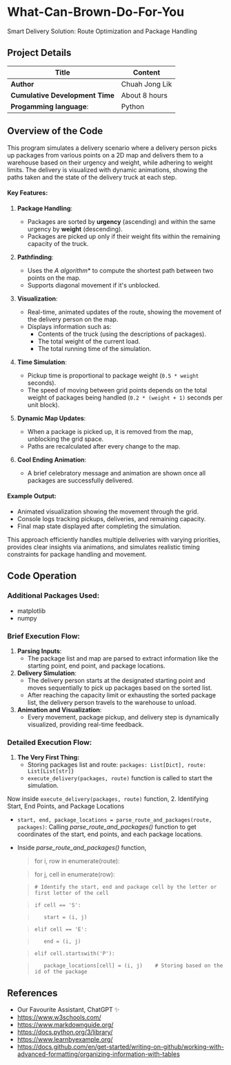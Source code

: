 # What-Can-Brown-Do-For-You
Smart Delivery Solution: Route Optimization and Package Handling

## Project Details

| **Title**                         | Content         |
| ---                               | ---             |
| **Author**                        | Chuah Jong Lik  |
| **Cumulative Development Time**   | About 8 hours   |
| **Progamming language**:          | Python          |

## Overview of the Code

This program simulates a delivery scenario where a delivery person picks up packages from various points on a 2D map and delivers them to a warehouse based on their urgency and weight, while adhering to weight limits. The delivery is visualized with dynamic animations, showing the paths taken and the state of the delivery truck at each step.

#### Key Features:

1. **Package Handling**:
   - Packages are sorted by **urgency** (ascending) and within the same urgency by **weight** (descending).
   - Packages are picked up only if their weight fits within the remaining capacity of the truck.

2. **Pathfinding**:
   - Uses the **A* algorithm** to compute the shortest path between two points on the map.
   - Supports diagonal movement if it's unblocked.

3. **Visualization**:
   - Real-time, animated updates of the route, showing the movement of the delivery person on the map.
   - Displays information such as:
     - Contents of the truck (using the descriptions of packages).
     - The total weight of the current load.
     - The total running time of the simulation.

4. **Time Simulation**:
   - Pickup time is proportional to package weight (`0.5 * weight` seconds).
   - The speed of moving between grid points depends on the total weight of packages being handled (`0.2 * (weight + 1)` seconds per unit block).

5. **Dynamic Map Updates**:
   - When a package is picked up, it is removed from the map, unblocking the grid space.
   - Paths are recalculated after every change to the map.

6. **Cool Ending Animation**:
   - A brief celebratory message and animation are shown once all packages are successfully delivered.

#### Example Output:
- Animated visualization showing the movement through the grid.
- Console logs tracking pickups, deliveries, and remaining capacity.
- Final map state displayed after completing the simulation.

This approach efficiently handles multiple deliveries with varying priorities, provides clear insights via animations, and simulates realistic timing constraints for package handling and movement.

## Code Operation
### Additional Packages Used:
- matplotlib
- numpy

### Brief Execution Flow:
1. **Parsing Inputs**:
   - The package list and map are parsed to extract information like the starting point, end point, and package locations.
2. **Delivery Simulation**:
   - The delivery person starts at the designated starting point and moves sequentially to pick up packages based on the sorted list.
   - After reaching the capacity limit or exhausting the sorted package list, the delivery person travels to the warehouse to unload.
3. **Animation and Visualization**:
   - Every movement, package pickup, and delivery step is dynamically visualized, providing real-time feedback.

### Detailed Execution Flow:
1. **The Very First Thing:**
   - Storing packages list and route: `packages: List[Dict], route: List[List[str]}`
   - `execute_delivery(packages, route)` function is called to start the simulation.

Now inside `execute_delivery(packages, route)` function,
2. Identifying Start, End Points, and Package Locations
   - `start, end, package_locations = parse_route_and_packages(route, packages)`: Calling _parse_route_and_packages()_ function to get coordinates of the start, end points, and each package locations.
   - Inside _parse_route_and_packages()_ function, 
      > for i, row in enumerate(route):

      > for j, cell in enumerate(row):

      >     # Identify the start, end and package cell by the letter or first letter of the cell

      >     if cell == 'S':

      >        start = (i, j)

      >     elif cell == 'E':

      >        end = (i, j)

      >     elif cell.startswith('P'):
      
      >        package_locations[cell] = (i, j)    # Storing based on the id of the package




## References
- Our Favourite Assistant, ChatGPT ✨
- https://www.w3schools.com/
- https://www.markdownguide.org/
- https://docs.python.org/3/library/
- https://www.learnbyexample.org/
- https://docs.github.com/en/get-started/writing-on-github/working-with-advanced-formatting/organizing-information-with-tables
